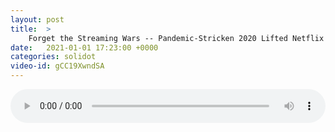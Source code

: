 ```yaml
---
layout: post
title:  >
    Forget the Streaming Wars -- Pandemic-Stricken 2020 Lifted Netflix and Others
date:   2021-01-01 17:23:00 +0000
categories: solidot
video-id: gCC19XwndSA
---
```


<audio src="/assets/bbe25c6effec54122e48ed249c95ea20.mp3" style="width: 100%;" controls></audio>

